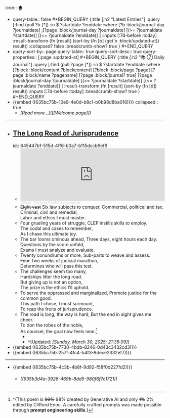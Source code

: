 icon:: 🏠

- query-table:: false
  #+BEGIN_QUERY
  {:title [:h2 "Latest Entries"]
   :query [:find (pull ?b [*])
           :in $ ?startdate ?enddate
           :where
           [?b :block/journal-day ?journaldate]
  ;[?page :block/journal-day ?journaldate]
  [(>= ?journaldate ?startdate)]
  [(<= ?journaldate ?enddate)]
           ]
   :inputs [:7d-before :today]
   :result-transform (fn [result]
                       (sort-by (fn [b]
                                  (get b :block/updated-at))
                                result))
   :collapsed? false
   :breadcrumb-show? true
  }
  #+END_QUERY
- query-sort-by:: page
  query-table:: true
  query-sort-desc:: true
  query-properties:: [:page :updated-at]
  #+BEGIN_QUERY
  {:title [:h2 "📚 ⑦  Daily Journal"]
  :query [:find (pull ?page [*])
  :in $ ?startdate ?enddate
  :where
  [?block :block/content ?blockcontent]
  [?block :block/page ?page]
  [?page :block/name ?pagename]
  [?page :block/journal? true]
  [?page :block/journal-day ?journaldate]
  [(>= ?journaldate ?startdate)]
  [(<= ?journaldate ?enddate)]
  ]
  :result-transform (fn [result]
                    (sort-by (fn [d]) result))
  :inputs [:7d-before :today]
  :breadcrumb-show? true
  }
  #+END_QUERY
- {{embed ((635bc75b-10e9-4e0d-b8c1-b0b98d8ba016))}}
  collapsed:: true
	- *[Read more...]([[Welcome page]])*
- ---
- ## [The Long Road of Jurisprudence](https://x.com/i/grok/share/hPwEsh708VsLGTbUAdcZ9LzSj)
  id:: 645447b1-515d-4ff6-b0a7-b115dccb9ef9
	- <iframe width="100%" height="166" scrolling="no" frameborder="no" allow="autoplay" src="https://w.soundcloud.com/player/?url=https%3A//api.soundcloud.com/tracks/2067595812&color=%23ff5500&auto_play=false&hide_related=false&show_comments=true&show_user=true&show_reposts=false&show_teaser=true"></iframe><div style="font-size: 10px; color: #cccccc;line-break: anywhere;word-break: normal;overflow: hidden;white-space: nowrap;text-overflow: ellipsis; font-family: Interstate,Lucida Grande,Lucida Sans Unicode,Lucida Sans,Garuda,Verdana,Tahoma,sans-serif;font-weight: 100;"><a href="https://soundcloud.com/cliffordx" title="cliffordx" target="_blank" style="color: #cccccc; text-decoration: none;">cliffordx</a> · <a href="https://soundcloud.com/cliffordx/the-long-road-of-1" title="The Long Road of Jurisprudence (5)" target="_blank" style="color: #cccccc; text-decoration: none;">The Long Road of Jurisprudence</a></div>
	- ~~Eight vast~~ Six law subjects to conquer, 
	  Commercial, political and tax.  
	  Criminal, civil and remedial,   
	  Labor and ethics I must master.
	- Four grueling years of struggle,
	  CLEP instills skills to employ.  
	  The codal and cases to remember,  
	  As I chase this ultimate joy.
	- The bar looms ominous ahead, 
	  Three days, eight hours each day.  
	  Questions by the score unfold,  
	  Exams I must analyze and evaluate.
	- Twenty conundrums or more, 
	  Sub-parts to weave and assess.  
	  ~~Four~~ Two weeks of judicial marathon,  
	  Determines who will pass this test.
	- The challenges seem too many,  
	  Hardships litter the long road.  
	  But giving up is not an option,  
	  The prize is the ethics I'll uphold.
	- To serve the oppressed and marginalized,
	  Promote justice for the common good.  
	  This path I chose, I must surmount,   
	  To reap the fruits of jurisprudence.
	- The road is long, the way is hard, 
	  But the end in sight gives me cheer.  
	  To don the robes of the noble,  
	  As counsel, the goal now feels near.[^1]
		- [^1]: ^{This poem is ~~99%~~ 98% created by Generative AI and only ~~1%~~ 2% edited by Clifford Enoc. A carefully crafted prompts was made possible through **prompt engineering skills**.}
		- ^{Updated: *[Sunday, March 30, 2025; 21:35:09]*}
- {{embed ((635bc75b-7730-4bdb-8246-0d43c3432cd3))}}
- {{embed ((635bc75b-257f-4fc4-b4f3-8dece2332ef7))}}
- ---
- {{embed ((635bc75b-4c3b-4b8f-9d92-f58f0d227fd2))}}
	- ###### ((635b3d4a-3926-469b-8dd5-980f6f7c1721))